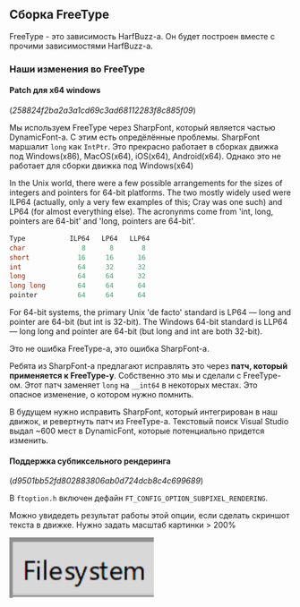 ## Сборка FreeType

FreeType - это зависимость HarfBuzz-a. Он будет построен вместе с прочими зависимостями HarfBuzz-a.

### Наши изменения во FreeType

#### Patch для x64 windows 

(*258824f2ba2a3a1cd69c3ad68112283f8c885f09*)

Мы используем FreeType через SharpFont, который является частью DynamicFont-а.
С этим есть опредёлённые проблемы. SharpFont маршалит `long` как `IntPtr`. Это прекрасно работает в сборках движка под Windows(x86), MacOS(x64), iOS(x64), Android(x64). Однако это не работает для сборки движка под Windows(x64)

In the Unix world, there were a few possible arrangements for the sizes of integers and pointers for 64-bit platforms. The two mostly widely used were ILP64 (actually, only a very few examples of this; Cray was one such) and LP64 (for almost everything else). The acronynms come from 'int, long, pointers are 64-bit' and 'long, pointers are 64-bit'.

```c
Type           ILP64   LP64   LLP64
char              8      8       8
short            16     16      16
int              64     32      32
long             64     64      32
long long        64     64      64
pointer          64     64      64
```

For 64-bit systems, the primary Unix 'de facto' standard is LP64 — long and pointer are 64-bit (but int is 32-bit). The Windows 64-bit standard is LLP64 — long long and pointer are 64-bit (but long and int are both 32-bit).

Это не ошибка FreeType-а, это ошибка SharpFont-а.

Ребята из SharpFont-а предлагают исправлять это через **патч, который применяется к FreeType-у**. Собственно это мы и сделали с FreeType-ом. Этот патч заменяет `long` на `__int64` в некоторых местах. Это опасное изменение, о котором нужно помнить.

В будущем нужно исправить SharpFont, который интегрирован в наш движок, и ревертнуть патч из FreeType-а. Текстовый поиск Visual Studio выдал ~600 мест в DynamicFont, которые потенциально придется изменить.

#### Поддержка субпиксельного рендеринга

(*d9501bb52fd802883806ab0d724dcb8c4c699689*)

В `ftoption.h` включен дефайн `FT_CONFIG_OPTION_SUBPIXEL_RENDERING`.

Можно увидедеть результат работы этой опции, если сделать скриншот текста в движке. Нужно задать масштаб картинки > 200%

<img src="images/subpixel_text.png" alt="image-20210623092227588" style="zoom:200%;" />
